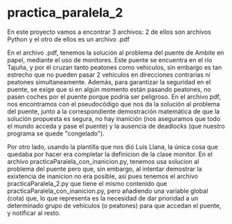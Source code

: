 # practica_paralela_2
En este proyecto vamos a encontrar 3 archivos: 2 de ellos son archivos Python y el otro de ellos es un archivo .pdf

En el archivo .pdf, tenemos la solución al problema del puente de Ambite en papel, mediante el uso de monitores.
Este puente se encuentra en el río Tajuña, y por él cruzan tanto peatones como vehiculos, sin embargo es tan estrecho
que no pueden pasar 2 vehículos en direcciones contrarias ni peatones simultaneamente. Además, para garantizar la seguridad 
en el puente, se exige que si en algún momento están pasando peatones, no pasen coches por el puente porque podría ser peligroso.
En el archivo pdf, nos encontramos con el pseudocódigo que nos da la solución al problema del puente, junto a la correspondiente 
demostración matemática de que la solución propuesta es segura, no hay inanición (nos aseguramos que todo el mundo acceda y pase 
el puente) y la ausencia de deadlocks (que nuestro programa se quede "congelado").

Por otro lado, usando la plantilla que nos dió Luis Llana, la única cosa que quedaba por hacer era completar la definicion de
la clase monitor. En el archivo practicaParalela_con_inanicion.py, tenemos usa solucion al problema del puente pero que, sin embargo, al
intentar demostrar la exixtencia de inanicion no era posible, así pues tenemos el archivo practicaParalela_2.py que tiene el mismo contenido
que practicaParalela_con_inanicion.py, pero añadiendo una variable global (cota) que, lo que representa es la necesidad de dar prioridad
a un determinado grupo de vehículos (o peatones) para que accedan el puente, y notificar al resto.
